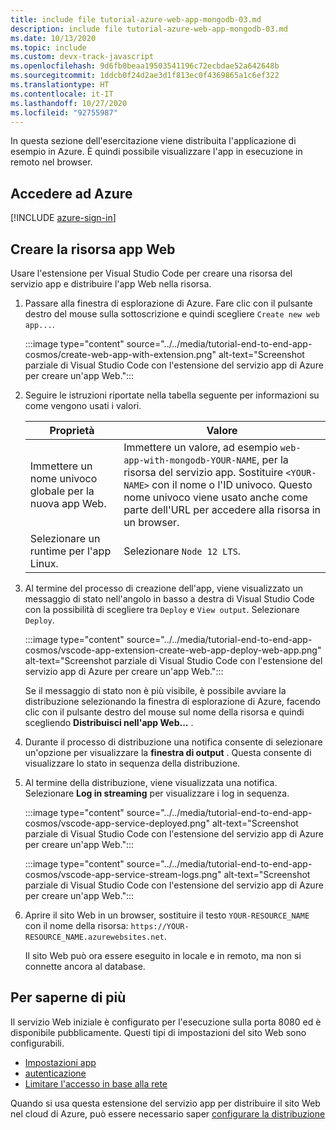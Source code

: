 ```yaml
---
title: include file tutorial-azure-web-app-mongodb-03.md
description: include file tutorial-azure-web-app-mongodb-03.md
ms.date: 10/13/2020
ms.topic: include
ms.custom: devx-track-javascript
ms.openlocfilehash: 9d6fb0beaa19503541196c72ecbdae52a642648b
ms.sourcegitcommit: 1ddcb0f24d2ae3d1f813ec0f4369865a1c6ef322
ms.translationtype: HT
ms.contentlocale: it-IT
ms.lasthandoff: 10/27/2020
ms.locfileid: "92755987"
---
```

In questa sezione dell'esercitazione viene distribuita l'applicazione di esempio in Azure. È quindi possibile visualizzare l'app in esecuzione in remoto nel browser. 

## <a name="sign-in-to-azure"></a>Accedere ad Azure

[!INCLUDE [azure-sign-in](../azure-sign-in.md)]

## <a name="create-web-app-resource"></a>Creare la risorsa app Web

Usare l'estensione per Visual Studio Code per creare una risorsa del servizio app e distribuire l'app Web nella risorsa.

1. Passare alla finestra di esplorazione di Azure. Fare clic con il pulsante destro del mouse sulla sottoscrizione e quindi scegliere `Create new web app...`.

    :::image type="content" source="../../media/tutorial-end-to-end-app-cosmos/create-web-app-with-extension.png" alt-text="Screenshot parziale di Visual Studio Code con l'estensione del servizio app di Azure per creare un'app Web.":::

1. Seguire le istruzioni riportate nella tabella seguente per informazioni su come vengono usati i valori.

    |Proprietà|Valore|
    |--|--|
    |Immettere un nome univoco globale per la nuova app Web.| Immettere un valore, ad esempio `web-app-with-mongodb-YOUR-NAME`, per la risorsa del servizio app. Sostituire `<YOUR-NAME>` con il nome o l'ID univoco. Questo nome univoco viene usato anche come parte dell'URL per accedere alla risorsa in un browser.|
    |Selezionare un runtime per l'app Linux.|Selezionare `Node 12 LTS`.|

1. Al termine del processo di creazione dell'app, viene visualizzato un messaggio di stato nell'angolo in basso a destra di Visual Studio Code con la possibilità di scegliere tra `Deploy` e `View output`. Selezionare `Deploy`.

    :::image type="content" source="../../media/tutorial-end-to-end-app-cosmos/vscode-app-extension-create-web-app-deploy-web-app.png" alt-text="Screenshot parziale di Visual Studio Code con l'estensione del servizio app di Azure per creare un'app Web.":::

    Se il messaggio di stato non è più visibile, è possibile avviare la distribuzione selezionando la finestra di esplorazione di Azure, facendo clic con il pulsante destro del mouse sul nome della risorsa e quindi scegliendo **Distribuisci nell'app Web...** .

1. Durante il processo di distribuzione una notifica consente di selezionare un'opzione per visualizzare la **finestra di output** .  Questa consente di visualizzare lo stato in sequenza della distribuzione. 

1. Al termine della distribuzione, viene visualizzata una notifica. Selezionare **Log in streaming** per visualizzare i log in sequenza. 

    :::image type="content" source="../../media/tutorial-end-to-end-app-cosmos/vscode-app-service-deployed.png" alt-text="Screenshot parziale di Visual Studio Code con l'estensione del servizio app di Azure per creare un'app Web.":::

    :::image type="content" source="../../media/tutorial-end-to-end-app-cosmos/vscode-app-service-stream-logs.png" alt-text="Screenshot parziale di Visual Studio Code con l'estensione del servizio app di Azure per creare un'app Web.":::    

1. Aprire il sito Web in un browser, sostituire il testo `YOUR-RESOURCE_NAME` con il nome della risorsa: `https://YOUR-RESOURCE_NAME.azurewebsites.net`.
    
    Il sito Web può ora essere eseguito in locale e in remoto, ma non si connette ancora al database. 

## <a name="want-to-know-more"></a>Per saperne di più

Il servizio Web iniziale è configurato per l'esecuzione sulla porta 8080 ed è disponibile pubblicamente. Questi tipi di impostazioni del sito Web sono configurabili.
* [Impostazioni app](/azure/app-service/configure-common)
* [autenticazione](/azure/app-service/configure-authentication-provider-microsoft)
* [Limitare l'accesso in base alla rete](/azure/app-service/app-service-ip-restrictions)

Quando si usa questa estensione del servizio app per distribuire il sito Web nel cloud di Azure, può essere necessario saper [configurare la distribuzione](https://github.com/microsoft/vscode-azureappservice/wiki/Configuring-Zip-Deployment#additional-zip-deploy-configuration-settings)
